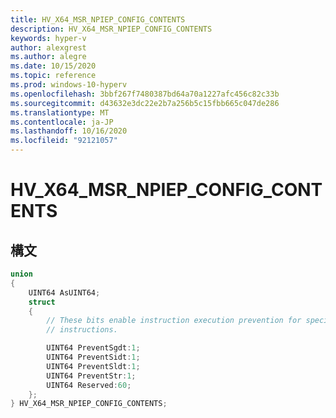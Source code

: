 ```yaml
---
title: HV_X64_MSR_NPIEP_CONFIG_CONTENTS
description: HV_X64_MSR_NPIEP_CONFIG_CONTENTS
keywords: hyper-v
author: alexgrest
ms.author: alegre
ms.date: 10/15/2020
ms.topic: reference
ms.prod: windows-10-hyperv
ms.openlocfilehash: 3bbf267f7480387bd64a70a1227afc456c82c33b
ms.sourcegitcommit: d43632e3dc22e2b7a256b5c15fbb665c047de286
ms.translationtype: MT
ms.contentlocale: ja-JP
ms.lasthandoff: 10/16/2020
ms.locfileid: "92121057"
---
```

# <a name="hv_x64_msr_npiep_config_contents"></a>HV_X64_MSR_NPIEP_CONFIG_CONTENTS

## <a name="syntax"></a>構文

```c
union
{
    UINT64 AsUINT64;
    struct
    {
        // These bits enable instruction execution prevention for specific
        // instructions.

        UINT64 PreventSgdt:1;
        UINT64 PreventSidt:1;
        UINT64 PreventSldt:1;
        UINT64 PreventStr:1;
        UINT64 Reserved:60;
    };
} HV_X64_MSR_NPIEP_CONFIG_CONTENTS;
 ```
